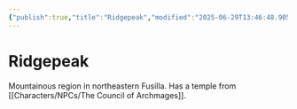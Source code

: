 ```yaml
---
{"publish":true,"title":"Ridgepeak","modified":"2025-06-29T13:46:48.905-07:00","cssclasses":""}
---
```




# Ridgepeak

Mountainous region in northeastern Fusilla. Has a temple from [[Characters/NPCs/The Council of Archmages]].
